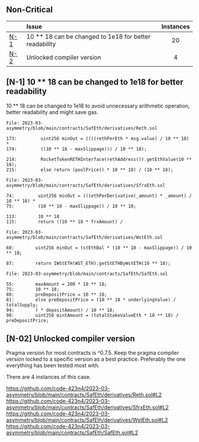## Non-Critical

| |Issue|Instances|
|-|:-|:-:|
| [N-1](#N-1) | 10 ** 18 can be changed to 1e18 for better readability  | 20 |
| [N-2](#N-2) | Unlocked compiler version  | 4 |


## [N-1] 10 ** 18 can be changed to 1e18 for better readability 

10 ** 18 can be changed to 1e18 to avoid unnecessary arithmetic operation, better readability and might save gas.

```solidity
File: 2023-03-asymmetry/blob/main/contracts/SafEth/derivatives/Reth.sol

173:         uint256 minOut = ((((rethPerEth * msg.value) / 10 ** 18) *
174:         ((10 ** 18 - maxSlippage))) / 10 ** 18);

214:         RocketTokenRETHInterface(rethAddress()).getEthValue(10 ** 18);
215:         else return (poolPrice() * 10 ** 18) / (10 ** 18);
```

```solidity
File: 2023-03-asymmetry/blob/main/contracts/SafEth/derivatives/SfrxEth.sol

74:         uint256 minOut = (((ethPerDerivative(_amount) * _amount) / 10 ** 18) *
75:         (10 ** 18 - maxSlippage)) / 10 ** 18;

113:        10 ** 18
115:        return ((10 ** 18 * frxAmount) /
```

```solidity
File: 2023-03-asymmetry/blob/main/contracts/SafEth/derivatives/WstEth.sol

60:        uint256 minOut = (stEthBal * (10 ** 18 - maxSlippage)) / 10 ** 18;

87:        return IWStETH(WST_ETH).getStETHByWstETH(10 ** 18);
```

```solidity
File: 2023-03-asymmetry/blob/main/contracts/SafEth/SafEth.sol

55:        maxAmount = 200 * 10 ** 18;
75:        10 ** 18;
80:        preDepositPrice = 10 ** 18;
81:        else preDepositPrice = (10 ** 18 * underlyingValue) / totalSupply;
94:        ) * depositAmount) / 10 ** 18;
98:        uint256 mintAmount = (totalStakeValueEth * 10 ** 18) / preDepositPrice;
```
## [N-02] Unlocked compiler version

Pragma version for most contracts is ^0.7.5. Keep the pragma compiler version locked to a specific version as a best practice. 
Preferably the one everything has been tested most with.

There are 4 instances of this case.

https://github.com/code-423n4/2023-03-asymmetry/blob/main/contracts/SafEth/derivatives/Reth.sol#L2
https://github.com/code-423n4/2023-03-asymmetry/blob/main/contracts/SafEth/derivatives/SfrxEth.sol#L2
https://github.com/code-423n4/2023-03-asymmetry/blob/main/contracts/SafEth/derivatives/WstEth.sol#L2
https://github.com/code-423n4/2023-03-asymmetry/blob/main/contracts/SafEth/SafEth.sol#L2